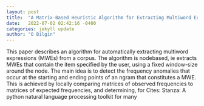 ```yaml
---
layout: post
title:  "A Matrix-Based Heuristic Algorithm for Extracting Multiword Expressions from a Corpus"
date:   2022-07-02 02:42:16 -0400
categories: jekyll update
author: "O Bilgin"
---
```

This paper describes an algorithm for automatically extracting multiword expressions (MWEs) from a corpus. The algorithm is nodebased, ie extracts MWEs that contain the item specified by the user, using a fixed window-size around the node. The main idea is to detect the frequency anomalies that occur at the starting and ending points of an ngram that constitutes a MWE. This is achieved by locally comparing matrices of observed frequencies to matrices of expected frequencies, and determining, for 
Cites: Stanza: A python natural language processing toolkit for many